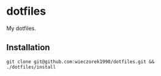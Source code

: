 
# dotfiles

My dotfiles.

## Installation

```
git clone git@github.com:wieczorek1990/dotfiles.git && ./dotfiles/install
```
